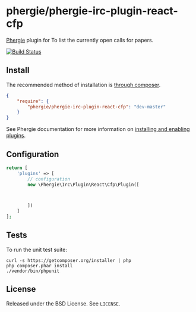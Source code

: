 # phergie/phergie-irc-plugin-react-cfp

[Phergie](http://github.com/phergie/phergie-irc-bot-react/) plugin for To list the currently open calls for papers.

[![Build Status](https://secure.travis-ci.org/elstamey/phergie-irc-plugin-react-cfp.png?branch=master)](http://travis-ci.org/elstamey/phergie-irc-plugin-react-cfp)

## Install

The recommended method of installation is [through composer](http://getcomposer.org).

```JSON
{
    "require": {
        "phergie/phergie-irc-plugin-react-cfp": "dev-master"
    }
}
```

See Phergie documentation for more information on
[installing and enabling plugins](https://github.com/phergie/phergie-irc-bot-react/wiki/Usage#plugins).

## Configuration

```php
return [
    'plugins' => [
        // configuration
        new \Phergie\Irc\Plugin\React\Cfp\Plugin([



        ])
    ]
];
```

## Tests

To run the unit test suite:

```
curl -s https://getcomposer.org/installer | php
php composer.phar install
./vendor/bin/phpunit
```

## License

Released under the BSD License. See `LICENSE`.
